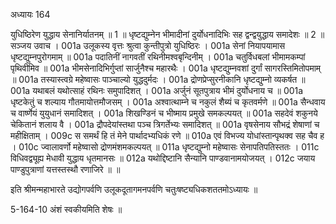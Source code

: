 अध्यायः 164

युधिष्ठिरेण युद्धाय सेनानिर्यातनम् ॥ 1 ॥ धृष्टद्युम्नेन भीमादीनां दुर्योधनादिभिः सह द्वन्द्वयुद्धाय समादेशः ॥ 2 ॥
सञ्जय उवाच ।
001a उलूकस्य वृत्तः श्रुत्वा कुन्तीपुत्रो युधिष्ठिरः ।
001a सेनां नियापयामास धृष्टद्युम्नपुरोगमाम् ॥
001a पदातिनीं नागवतीं रथिनीमश्वबृन्दिनीम् ।
001a चतुर्विधबलां भीमामकम्पां पृथिवीमिव ॥
001a भीमसेनादिभिर्गुप्तां सार्जुनैश्च महारथैः ।
001a धृष्टद्युम्नवशां दुर्गां सागरस्तिमितोपमाम् ॥
001a तस्यास्त्वग्रे महेष्वासः पाञ्चाल्यो युद्धदुर्मदः ।
001a द्रोणप्रेप्सुरनीकानि धृष्टद्युम्नो व्यकर्षत ॥
001a यथाबलं यथोत्साहं रथिनः समुपादिशत् ।
001a अर्जुनं सूतपुत्राय भीमं दुर्योधनाय च ॥
001a धृष्टकेतुं च शल्याय गौतमायोत्तमौजसम् ।
001a अश्वात्थाम्ने च नकुलं शैब्यं च कृतवर्मणे ॥
001a सैन्धवाय च वार्ष्णेयं युयुधानं समादिशत् ।
001a शिखण्डिनं च भीष्माय प्रमुखे समकल्पयत् ॥
001a सहदेवं शकुनये चेकितानं शलाय वै ।
001a द्रौपदेयांस्तथा पञ्च त्रिगर्तेभ्यः समादिशत् ॥
001a वृषसेनाय सौभद्रं शेषाणां च महीक्षिताम् ।
009c स समर्थं हि तं मेने पार्थादभ्यधिकं रणे ॥
010a एवं विभज्य योधांस्तान्पृथक्व सह चैव ह ।
010c ज्वालावर्णो महेष्वासो द्रोणमंशमकल्पयत् ॥
011a धृष्टद्युम्नो महेष्वासः सेनापतिपतिस्ततः ।
011c विधिवद्व्यूह्य मेधावी युद्धाय धृतमानसः ॥
012a यथोद्दिष्टानि सैन्यानि पाण्डवानामयोजयत् ।
012c जयाय पाण्डुपुत्राणां यत्तस्तस्थौ रणाजिरे ॥ ॥

इति श्रीमन्महाभारते उद्योगपर्वणि उलूकदूतागमनपर्वणि चतुःषष्ट्यधिकशततमोऽध्यायः ॥

5-164-10 अंशं स्वकीयमिति शेषः ॥

